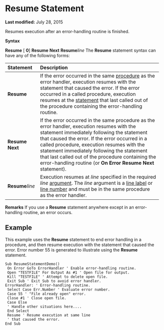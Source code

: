 
# Resume Statement

 **Last modified:** July 28, 2015

Resumes execution after an error-handling routine is finished.

 **Syntax**

 **Resume** [ **0**]
 **Resume** **Next**
 **Resume**_line_
The  **Resume** statement syntax can have any of the following forms:


|**Statement**|**Description**|
|:-----|:-----|
| **Resume**|If the error occurred in the same  [procedure](b8bdf64f-5920-1ae9-16d0-b26d09524a30.md) as the error handler, execution resumes with the statement that caused the error. If the error occurred in a called procedure, execution resumes at the [statement](b8bdf64f-5920-1ae9-16d0-b26d09524a30.md) that last called out of the procedure containing the error-handling routine.|
| **Resume** **Next**|If the error occurred in the same procedure as the error handler, execution resumes with the statement immediately following the statement that caused the error. If the error occurred in a called procedure, execution resumes with the statement immediately following the statement that last called out of the procedure containing the error-handling routine (or  **On Error Resume Next** statement).|
| **Resume**_line_|Execution resumes at  _line_ specified in the required _line_ [argument](b8bdf64f-5920-1ae9-16d0-b26d09524a30.md). The  _line_ argument is a [line label](b8bdf64f-5920-1ae9-16d0-b26d09524a30.md) or [line number](b8bdf64f-5920-1ae9-16d0-b26d09524a30.md) and must be in the same procedure as the error handler.|
 **Remarks**
If you use a  **Resume** statement anywhere except in an error-handling routine, an error occurs.

## Example

This example uses the  **Resume** statement to end error handling in a procedure, and then resume execution with the statement that caused the error. Error number 55 is generated to illustrate using the **Resume** statement.


```
Sub ResumeStatementDemo() 
 On Error GoTo ErrorHandler ' Enable error-handling routine. 
 Open "TESTFILE" For Output As #1 ' Open file for output. 
 Kill "TESTFILE" ' Attempt to delete open file. 
 Exit Sub ' Exit Sub to avoid error handler. 
ErrorHandler: ' Error-handling routine. 
 Select Case Err.Number ' Evaluate error number. 
 Case 55 ' "File already open" error. 
 Close #1 ' Close open file. 
 Case Else 
 ' Handle other situations here.... 
 End Select 
 Resume ' Resume execution at same line 
 ' that caused the error. 
End Sub 

```

